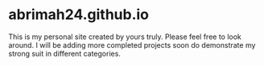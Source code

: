# abrimah24.github.io
This is my personal site created by yours truly. Please feel free to look around. 
I will be adding more completed projects soon do demonstrate my strong suit in different categories. 
